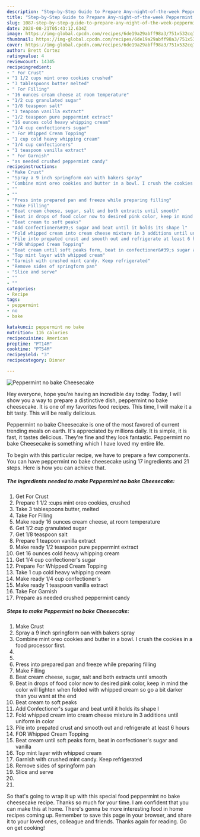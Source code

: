 ```yaml
---
description: "Step-by-Step Guide to Prepare Any-night-of-the-week Peppermint no bake Cheesecake"
title: "Step-by-Step Guide to Prepare Any-night-of-the-week Peppermint no bake Cheesecake"
slug: 1087-step-by-step-guide-to-prepare-any-night-of-the-week-peppermint-no-bake-cheesecake
date: 2020-08-21T05:43:12.634Z
image: https://img-global.cpcdn.com/recipes/6de19a29abff98a3/751x532cq70/peppermint-no-bake-cheesecake-recipe-main-photo.jpg
thumbnail: https://img-global.cpcdn.com/recipes/6de19a29abff98a3/751x532cq70/peppermint-no-bake-cheesecake-recipe-main-photo.jpg
cover: https://img-global.cpcdn.com/recipes/6de19a29abff98a3/751x532cq70/peppermint-no-bake-cheesecake-recipe-main-photo.jpg
author: Brett Cortez
ratingvalue: 4
reviewcount: 14345
recipeingredient:
- " For Crust"
- "1 1/2 cups mint oreo cookies crushed"
- "3 tablespoons butter melted"
- " For Filling"
- "16 ounces cream cheese at room temperature"
- "1/2 cup granulated sugar"
- "1/8 teaspoon salt"
- "1 teapoon vanilla extract"
- "1/2 teaspoon pure peppermint extract"
- "16 ounces cold heavy whipping cream"
- "1/4 cup confectioners sugar"
- " For Whipped Cream Topping"
- "1 cup cold heavy whipping cream"
- "1/4 cup confectioners"
- "1 teaspoon vanilla extract"
- " For Garnish"
- "as needed crushed peppermint candy"
recipeinstructions:
- "Make Crust"
- "Spray a 9 inch springform oan with bakers spray"
- "Combine mint oreo cookies and butter in a bowl. I crush the cookies in a food processor first."
- ""
- ""
- "Press into prepared pan and freeze while preparing filling"
- "Make Filling"
- "Beat cream cheese, sugar, salt and both extracts until smooth"
- "Beat in drops of food color now to desired pink color, keep in mind the color will lighten when folded with whipped cream so go a bit darker than you want at the end"
- "Beat cream to soft peaks"
- "Add Confectioner&#39;s sugar and beat until it holds its shape l"
- "Fold whipped cream into cream cheese mixture in 3 additions until uniform in color"
- "Pile into prepated crust and smooth out and refrigerate at least 6 hours"
- "FOR Whipped Cream Topping"
- "Beat cream until soft peaks form, beat in confectioner&#39;s sugar and vanilla"
- "Top mint layer with whipped cream"
- "Garnish with crushed mint candy. Keep refrigerated"
- "Remove sides of springform pan"
- "Slice and serve"
- ""
- ""
categories:
- Recipe
tags:
- peppermint
- no
- bake

katakunci: peppermint no bake 
nutrition: 116 calories
recipecuisine: American
preptime: "PT14M"
cooktime: "PT54M"
recipeyield: "3"
recipecategory: Dinner

---
```



![Peppermint no bake Cheesecake](https://img-global.cpcdn.com/recipes/6de19a29abff98a3/751x532cq70/peppermint-no-bake-cheesecake-recipe-main-photo.jpg)

Hey everyone, hope you're having an incredible day today. Today, I will show you a way to prepare a distinctive dish, peppermint no bake cheesecake. It is one of my favorites food recipes. This time, I will make it a bit tasty. This will be really delicious.



Peppermint no bake Cheesecake is one of the most favored of current trending meals on earth. It's appreciated by millions daily. It is simple, it is fast, it tastes delicious. They're fine and they look fantastic. Peppermint no bake Cheesecake is something which I have loved my entire life.


To begin with this particular recipe, we have to prepare a few components. You can have peppermint no bake cheesecake using 17 ingredients and 21 steps. Here is how you can achieve that.

<!--inarticleads1-->

##### The ingredients needed to make Peppermint no bake Cheesecake:

1. Get  For Crust
1. Prepare 1 1/2 :cups mint oreo cookies, crushed
1. Take 3 tablespoons butter, melted
1. Take  For Filling
1. Make ready 16 ounces cream cheese, at room temperature
1. Get 1/2 cup granulated sugar
1. Get 1/8 teaspoon salt
1. Prepare 1 teapoon vanilla extract
1. Make ready 1/2 teaspoon pure peppermint extract
1. Get 16 ounces cold heavy whipping cream
1. Get 1/4 cup confectioner&#39;s sugar
1. Prepare  For Whipped Cream Topping
1. Take 1 cup cold heavy whipping cream
1. Make ready 1/4 cup confectioner&#39;s
1. Make ready 1 teaspoon vanilla extract
1. Take  For Garnish
1. Prepare as needed crushed peppermint candy




<!--inarticleads2-->

##### Steps to make Peppermint no bake Cheesecake:

1. Make Crust
1. Spray a 9 inch springform oan with bakers spray
1. Combine mint oreo cookies and butter in a bowl. I crush the cookies in a food processor first.
1. 
1. 
1. Press into prepared pan and freeze while preparing filling
1. Make Filling
1. Beat cream cheese, sugar, salt and both extracts until smooth
1. Beat in drops of food color now to desired pink color, keep in mind the color will lighten when folded with whipped cream so go a bit darker than you want at the end
1. Beat cream to soft peaks
1. Add Confectioner&#39;s sugar and beat until it holds its shape l
1. Fold whipped cream into cream cheese mixture in 3 additions until uniform in color
1. Pile into prepated crust and smooth out and refrigerate at least 6 hours
1. FOR Whipped Cream Topping
1. Beat cream until soft peaks form, beat in confectioner&#39;s sugar and vanilla
1. Top mint layer with whipped cream
1. Garnish with crushed mint candy. Keep refrigerated
1. Remove sides of springform pan
1. Slice and serve
1. 
1. 




So that's going to wrap it up with this special food peppermint no bake cheesecake recipe. Thanks so much for your time. I am confident that you can make this at home. There's gonna be more interesting food in home recipes coming up. Remember to save this page in your browser, and share it to your loved ones, colleague and friends. Thanks again for reading. Go on get cooking!
